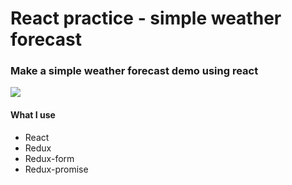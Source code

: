# React practice - simple weather forecast

### Make a simple weather forecast demo using react
![](./image/image.png)
#### What I use
-   React
-   Redux
-   Redux-form
-   Redux-promise

